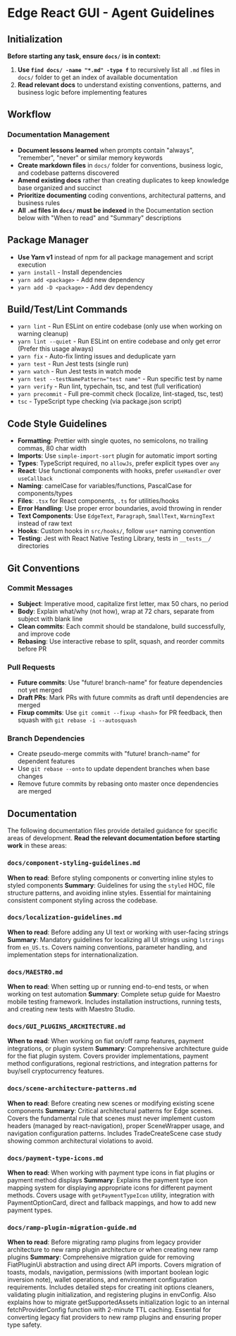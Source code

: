# Edge React GUI - Agent Guidelines

## Initialization

**Before starting any task, ensure `docs/` is in context:**

1. **Use `find docs/ -name "*.md" -type f`** to recursively list all `.md` files in `docs/` folder to get an index of available documentation
2. **Read relevant docs** to understand existing conventions, patterns, and business logic before implementing features

## Workflow

### Documentation Management

- **Document lessons learned** when prompts contain "always", "remember", "never" or similar memory keywords
- **Create markdown files** in `docs/` folder for conventions, business logic, and codebase patterns discovered
- **Amend existing docs** rather than creating duplicates to keep knowledge base organized and succinct
- **Prioritize documenting** coding conventions, architectural patterns, and business rules
- **All `.md` files in `docs/` must be indexed** in the Documentation section below with "When to read" and "Summary" descriptions

## Package Manager

- **Use Yarn v1** instead of npm for all package management and script execution
- `yarn install` - Install dependencies
- `yarn add <package>` - Add new dependency
- `yarn add -D <package>` - Add dev dependency

## Build/Test/Lint Commands

- `yarn lint` - Run ESLint on entire codebase (only use when working on warning cleanup)
- `yarn lint --quiet` - Run ESLint on entire codebase and only get error (Prefer this usage always)
- `yarn fix` - Auto-fix linting issues and deduplicate yarn
- `yarn test` - Run Jest tests (single run)
- `yarn watch` - Run Jest tests in watch mode
- `yarn test --testNamePattern="test name"` - Run specific test by name
- `yarn verify` - Run lint, typechain, tsc, and test (full verification)
- `yarn precommit` - Full pre-commit check (localize, lint-staged, tsc, test)
- `tsc` - TypeScript type checking (via package.json script)

## Code Style Guidelines

- **Formatting**: Prettier with single quotes, no semicolons, no trailing commas, 80 char width
- **Imports**: Use `simple-import-sort` plugin for automatic import sorting
- **Types**: TypeScript required, no `allowJs`, prefer explicit types over `any`
- **React**: Use functional components with hooks, prefer `useHandler` over `useCallback`
- **Naming**: camelCase for variables/functions, PascalCase for components/types
- **Files**: `.tsx` for React components, `.ts` for utilities/hooks
- **Error Handling**: Use proper error boundaries, avoid throwing in render
- **Text Components**: Use `EdgeText`, `Paragraph`, `SmallText`, `WarningText` instead of raw text
- **Hooks**: Custom hooks in `src/hooks/`, follow `use*` naming convention
- **Testing**: Jest with React Native Testing Library, tests in `__tests__/` directories

## Git Conventions

### Commit Messages

- **Subject**: Imperative mood, capitalize first letter, max 50 chars, no period
- **Body**: Explain what/why (not how), wrap at 72 chars, separate from subject with blank line
- **Clean commits**: Each commit should be standalone, build successfully, and improve code
- **Rebasing**: Use interactive rebase to split, squash, and reorder commits before PR

### Pull Requests

- **Future commits**: Use "future! branch-name" for feature dependencies not yet merged
- **Draft PRs**: Mark PRs with future commits as draft until dependencies are merged
- **Fixup commits**: Use `git commit --fixup <hash>` for PR feedback, then squash with `git rebase -i --autosquash`

### Branch Dependencies

- Create pseudo-merge commits with "future! branch-name" for dependent features
- Use `git rebase --onto` to update dependent branches when base changes
- Remove future commits by rebasing onto master once dependencies are merged

## Documentation

The following documentation files provide detailed guidance for specific areas of development. **Read the relevant documentation before starting work** in these areas:

### `docs/component-styling-guidelines.md`

**When to read**: Before styling components or converting inline styles to styled components
**Summary**: Guidelines for using the `styled` HOC, file structure patterns, and avoiding inline styles. Essential for maintaining consistent component styling across the codebase.

### `docs/localization-guidelines.md`

**When to read**: Before adding any UI text or working with user-facing strings
**Summary**: Mandatory guidelines for localizing all UI strings using `lstrings` from `en_US.ts`. Covers naming conventions, parameter handling, and implementation steps for internationalization.

### `docs/MAESTRO.md`

**When to read**: When setting up or running end-to-end tests, or when working on test automation
**Summary**: Complete setup guide for Maestro mobile testing framework. Includes installation instructions, running tests, and creating new tests with Maestro Studio.

### `docs/GUI_PLUGINS_ARCHITECTURE.md`

**When to read**: When working on fiat on/off ramp features, payment integrations, or plugin system
**Summary**: Comprehensive architecture guide for the fiat plugin system. Covers provider implementations, payment method configurations, regional restrictions, and integration patterns for buy/sell cryptocurrency features.

### `docs/scene-architecture-patterns.md`

**When to read**: Before creating new scenes or modifying existing scene components
**Summary**: Critical architectural patterns for Edge scenes. Covers the fundamental rule that scenes must never implement custom headers (managed by react-navigation), proper SceneWrapper usage, and navigation configuration patterns. Includes TradeCreateScene case study showing common architectural violations to avoid.

### `docs/payment-type-icons.md`

**When to read**: When working with payment type icons in fiat plugins or payment method displays
**Summary**: Explains the payment type icon mapping system for displaying appropriate icons for different payment methods. Covers usage with `getPaymentTypeIcon` utility, integration with PaymentOptionCard, direct and fallback mappings, and how to add new payment types.

### `docs/ramp-plugin-migration-guide.md`

**When to read**: Before migrating ramp plugins from legacy provider architecture to new ramp plugin architecture or when creating new ramp plugins
**Summary**: Comprehensive migration guide for removing FiatPluginUi abstraction and using direct API imports. Covers migration of toasts, modals, navigation, permissions (with important boolean logic inversion note), wallet operations, and environment configuration requirements. Includes detailed steps for creating init options cleaners, validating plugin initialization, and registering plugins in envConfig. Also explains how to migrate getSupportedAssets initialization logic to an internal fetchProviderConfig function with 2-minute TTL caching. Essential for converting legacy fiat providers to new ramp plugins and ensuring proper type safety.
